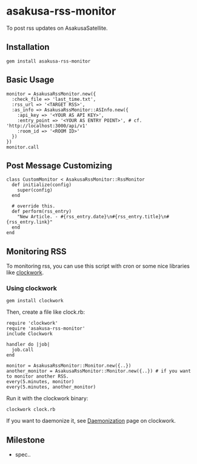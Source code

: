 # asakusa-rss-monitor
To post rss updates on AsakusaSatellite.

## Installation
    gem install asakusa-rss-monitor

## Basic Usage
    monitor = AsakusaRssMonitor.new({
      :check_file => 'last_time.txt',
      :rss_url => '<TARGET RSS>',
      :as_info => AsakusaRssMonitor::ASInfo.new({
        :api_key => '<YOUR AS API KEY>',
        :entry_point => '<YOUR AS ENTRY POINT>', # cf. 'http://localhost:3000/api/v1'
        :room_id => '<ROOM ID>'
      })
    })
    monitor.call

## Post Message Customizing
    class CustomMonitor < AsakusaRssMonitor::RssMonitor
      def initialize(config)
        super(config)
      end
      
      # override this.
      def perform(rss_entry)
        "New Article. - #{rss_entry.date}\n#{rss_entry.title}\n#{rss_entry.link}"
      end
    end

## Monitoring RSS
To monitoring rss, you can use this script with cron or some nice libraries like
[clockwork](https://github.com/tomykaira/clockwork).

### Using clockwork
    gem install clockwork
    
Then, create a file like clock.rb:

    require 'clockwork'
    require 'asakusa-rss-monitor'
    include Clockwork
    
    handler do |job|
      job.call
    end
    
    monitor = AsakusaRssMonitor::Monitor.new({..})
    another_monitor = AsakusaRssMonitor::Monitor.new({..}) # if you want to monitor another RSS.
    every(5.minutes, monitor)
    every(5.minutes, another_monitor)

Run it with the clockwork binary:

    clockwork clock.rb
    
If you want to daemonize it, see [Daemonization](https://github.com/tomykaira/clockwork#daemonization) page on clockwork.
    
## Milestone
* spec..
